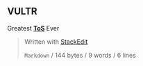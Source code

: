 ## **VULTR**  
Greatest [**ToS**](https://www.vultr.com/legal/tos/) Ever  

> Written with [StackEdit](https://stackedit.io/)
>
> `Markdown` / 144 bytes / 9 words / 6 lines
